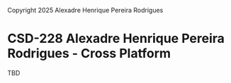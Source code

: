 Copyright 2025 Alexadre Henrique Pereira Rodrigues

# CSD-228 Alexadre Henrique Pereira Rodrigues - Cross Platform

TBD

